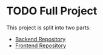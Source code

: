 # TODO Full Project

This project is split into two parts:

- [Backend Repository](https://github.com/Manohar-code3/todo-back-end)
- [Frontend Repository]()
